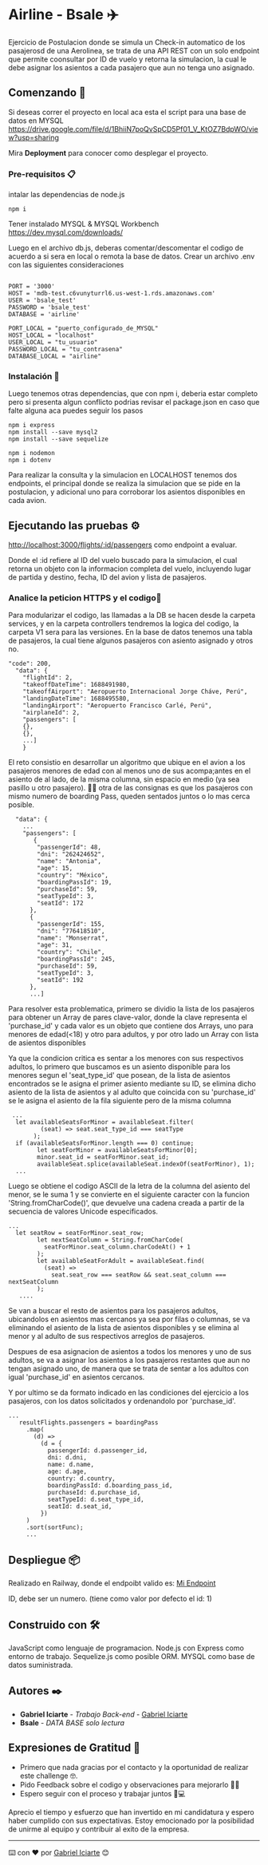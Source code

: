 # Airline - Bsale 	:airplane:

Ejercicio de Postulacion donde se simula un Check-in automatico de los pasajerosd de una Aerolinea,
se trata de una API REST con un solo endpoint que permite coonsultar por ID de vuelo y retorna la simulacion, la cual le debe asignar los asientos a cada pasajero que aun no tenga uno asignado.

## Comenzando 🚀

Si deseas correr el proyecto en local aca esta el script para una base de datos en MYSQL https://drive.google.com/file/d/1BhiiN7poQvSpCD5Pf01_V_KtOZ7BdpWO/view?usp=sharing

Mira **Deployment** para conocer como desplegar el proyecto.


### Pre-requisitos 📋

intalar las dependencias de node.js

```
npm i
```
Tener instalado MYSQL & MYSQL Workbench
https://dev.mysql.com/downloads/

Luego en el archivo db.js, deberas comentar/descomentar el codigo de acuerdo a si sera en local o remota la base de datos.
Crear un archivo .env con las siguientes consideraciones
```

PORT = '3000'
HOST = 'mdb-test.c6vunyturrl6.us-west-1.rds.amazonaws.com'
USER = 'bsale_test'
PASSWORD = 'bsale_test'
DATABASE = 'airline'

PORT_LOCAL = "puerto_configurado_de_MYSQL"
HOST_LOCAL = "localhost"
USER_LOCAL = "tu_usuario"
PASSWORD_LOCAL = "tu_contrasena"
DATABASE_LOCAL = "airline"
```

### Instalación 🔧

Luego tenemos otras dependencias, que con npm i, deberia estar completo pero si presenta algun conflicto podrias revisar el package.json en caso que falte alguna aca puedes seguir los pasos

```
npm i express
npm install --save mysql2
npm install --save sequelize
```

```
npm i nodemon
npm i dotenv
```

Para realizar la consulta y la simulacion en LOCALHOST tenemos dos endpoints,
el principal donde se realiza la simulacion que se pide en la postulacion, y adicional uno para corroborar los asientos disponibles en cada avion.

## Ejecutando las pruebas ⚙️

[http://localhost:3000/flights/:id/passengers](http://localhost:3000/flights/:id/passengers) como endpoint a evaluar.

Donde el :id refiere al ID del vuelo buscado para la simulacion,
el cual retorna un objeto con la informacion completa del vuelo, incluyendo lugar de partida y destino, fecha, ID del avion y lista de pasajeros.

### Analice la peticion HTTPS y el codigo🔩

Para modularizar el codigo, las llamadas a la DB se hacen desde la carpeta services, y en la carpeta controllers tendremos la logica del codigo, la carpeta V1 sera para las versiones.
En la base de datos tenemos una tabla de pasajeros, la cual tiene algunos pasajeros con asiento asignado y otros no.

```
"code": 200,
  "data": {
    "flightId": 2,
    "takeoffDateTime": 1688491980,
    "takeoffAirport": "Aeropuerto Internacional Jorge Cháve, Perú",
    "landingDateTime": 1688495580,
    "landingAirport": "Aeropuerto Francisco Carlé, Perú",
    "airplaneId": 2,
    "passengers": [
    {},
    {},
    ...]
    }
```
El reto consistio en desarrollar un algoritmo que ubique en el avion a los pasajeros menores de edad con al menos uno de sus acompa;antes en el asiento de al lado, de la misma columna, sin espacio en medio (ya sea pasillo u otro pasajero). :seat::seat:
otra de las consignas es que los pasajeros con mismo numero de boarding Pass, queden sentados juntos o lo mas cerca posible.

```
  "data": {
    ... 
    "passengers": [
       {
        "passengerId": 48,
        "dni": "262424652",
        "name": "Antonia",
        "age": 15,
        "country": "México",
        "boardingPassId": 19,
        "purchaseId": 59,
        "seatTypeId": 3,
        "seatId": 172
      },
      {
        "passengerId": 155,
        "dni": "776418510",
        "name": "Monserrat",
        "age": 31,
        "country": "Chile",
        "boardingPassId": 245,
        "purchaseId": 59,
        "seatTypeId": 3,
        "seatId": 192
      },
      ...]
```
Para resolver esta problematica, primero se dividio la lista de los pasajeros para obtener un Array de pares clave-valor, donde la clave representa el 'purchase_id' y cada valor es un objeto que contiene dos Arrays, uno para menores de edad(<18) y otro para adultos, y por otro lado un Array con lista de asientos disponibles

Ya que la condicion critica es sentar a los menores con sus respectivos adultos, lo primero que buscamos es un asiento disponible para los menores segun el 'seat_type_id' que posean, de la lista de asientos encontrados se le asigna el primer asiento mediante su ID, se elimina dicho asiento de la lista de asientos y al adulto que coincida con su 'purchase_id' se le asigna el asiento de la fila siguiente pero de la misma columna

```
 ...
  let availableSeatsForMinor = availableSeat.filter(
         (seat) => seat.seat_type_id === seatType
       );
  if (availableSeatsForMinor.length === 0) continue;
        let seatForMinor = availableSeatsForMinor[0];
        minor.seat_id = seatForMinor.seat_id;
        availableSeat.splice(availableSeat.indexOf(seatForMinor), 1);
  ...
  ```
Luego se obtiene el codigo ASCII de la letra de la columna del asiento del menor, se le suma 1 y se convierte en el siguiente caracter con la funcion 'String.fromCharCode()', que devuelve una cadena creada a partir de la secuencia de valores Unicode especificados.
```
...
  let seatRow = seatForMinor.seat_row;
        let nextSeatColumn = String.fromCharCode(
          seatForMinor.seat_column.charCodeAt() + 1
        );
        let availableSeatForAdult = availableSeat.find(
          (seat) =>
            seat.seat_row === seatRow && seat.seat_column === nextSeatColumn
        );
   ....
 ```
Se van a buscar el resto de asientos para los pasajeros adultos, ubicandolos en asientos mas cercanos ya sea por filas o columnas, se va eliminando el asiento de la lista de asientos disponibles y se elimina al menor y al adulto de sus respectivos arreglos de pasajeros.

Despues de esa asignacion de asientos a todos los menores y uno de sus adultos, se va a asignar los asientos a los pasajeros restantes que aun no tengan asignado uno, de manera que se trata de sentar a los adultos con igual 'purchase_id' en asientos cercanos.

Y por ultimo se da formato indicado en las condiciones del ejercicio a los pasajeros, con los datos solicitados y ordenandolo por 'purchase_id'.
 ```
 ...
    resultFlights.passengers = boardingPass
      .map(
        (d) =>
          (d = {
            passengerId: d.passenger_id,
            dni: d.dni,
            name: d.name,
            age: d.age,
            country: d.country,
            boardingPassId: d.boarding_pass_id,
            purchaseId: d.purchase_id,
            seatTypeId: d.seat_type_id,
            seatId: d.seat_id,
          })
      )
      .sort(sortFunc);
      ...
 ```

## Despliegue 📦

Realizado en Railway, donde el endpoibt valido es:
[Mi Endpoint](https://bsaleairline-production.up.railway.app/flights/1/passengers)

ID, debe ser un numero. (tiene como valor por defecto el id: 1)

## Construido con 🛠️

JavaScript como lenguaje de programacion.
Node.js con Express como entorno de trabajo.
Sequelize.js como posible ORM.
MYSQL como base de datos suministrada.

## Autores ✒️

* **Gabriel Iciarte** - *Trabajo Back-end* - [Gabriel Iciarte](https://www.linkedin.com/in/gabriel-iciarte/)
* **Bsale** - *DATA BASE solo lectura* 


## Expresiones de Gratitud 🎁

<!-- * Comenta a otros sobre este proyecto u otro de mi repositorio que te interese 📢
* Invita una cerveza 🍺 o un café ☕ a alguien del equipo.  -->
* Primero que nada gracias por el contacto y la oportunidad de realizar este challenge 🤓.
* Pido Feedback sobre el codigo y observaciones para mejorarlo :man_teacher: 
* Espero seguir con el proceso y trabajar juntos :briefcase::computer:


Aprecio el tiempo y esfuerzo que han invertido en mi candidatura y espero haber cumplido con sus expectativas. Estoy emocionado por la posibilidad de unirme al equipo y contribuir al exito de la empresa.

---
⌨️ con ❤️ por [Gabriel Iciarte](https://github.com/ciarte) 😊
